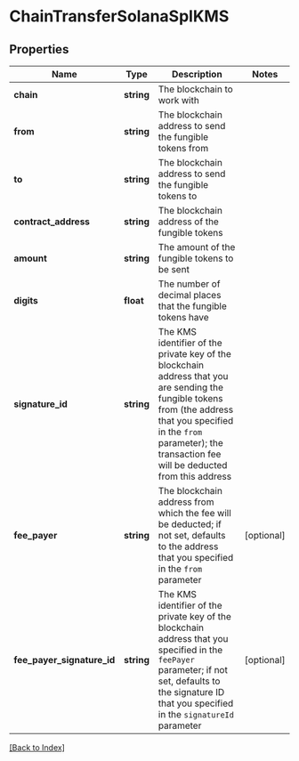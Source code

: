 # ChainTransferSolanaSplKMS

## Properties

Name | Type | Description | Notes
------------ | ------------- | ------------- | -------------
**chain** | **string** | The blockchain to work with |
**from** | **string** | The blockchain address to send the fungible tokens from |
**to** | **string** | The blockchain address to send the fungible tokens to |
**contract_address** | **string** | The blockchain address of the fungible tokens |
**amount** | **string** | The amount of the fungible tokens to be sent |
**digits** | **float** | The number of decimal places that the fungible tokens have |
**signature_id** | **string** | The KMS identifier of the private key of the blockchain address that you are sending the fungible tokens from (the address that you specified in the <code>from</code> parameter); the transaction fee will be deducted from this address |
**fee_payer** | **string** | The blockchain address from which the fee will be deducted; if not set, defaults to the address that you specified in the <code>from</code> parameter | [optional]
**fee_payer_signature_id** | **string** | The KMS identifier of the private key of the blockchain address that you specified in the <code>feePayer</code> parameter; if not set, defaults to the signature ID that you specified in the <code>signatureId</code> parameter | [optional]

[[Back to Index]](../index.md)
